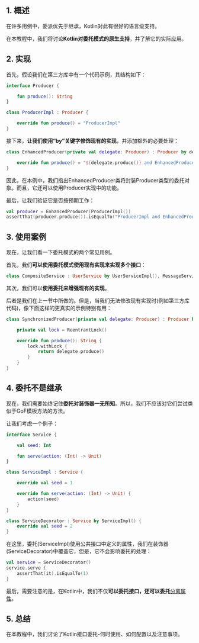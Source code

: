 ## 1. 概述

在许多用例中，委派优先于继承，Kotlin对此有很好的语言级支持。

在本教程中，我们将讨论**Kotlin对委托模式的原生支持**，并了解它的实际应用。

## 2. 实现

首先，假设我们在第三方库中有一个代码示例，其结构如下：

```kotlin
interface Producer {

    fun produce(): String
}

class ProducerImpl : Producer {

    override fun produce() = "ProducerImpl"
}
```

接下来，**让我们使用“by”关键字修饰现有的实现**，并添加额外的必要处理：

```kotlin
class EnhancedProducer(private val delegate: Producer) : Producer by delegate {

    override fun produce() = "${delegate.produce()} and EnhancedProducer"
}
```

因此，在本例中，我们指出EnhancedProducer类将封装Producer类型的委托对象。而且，它还可以使用Producer实现中的功能。

最后，让我们验证它是否按预期工作：

```kotlin
val producer = EnhancedProducer(ProducerImpl())
assertThat(producer.produce()).isEqualTo("ProducerImpl and EnhancedProducer")
```

## 3. 使用案例

现在，让我们看一下委托模式的两个常见用例。

首先，我们**可以使用委托模式使用现有实现来实现多个接口**：

```kotlin
class CompositeService : UserService by UserServiceImpl(), MessageService by MessageServiceImpl()
```

其次，我们可以**使用委托来增强现有的实现**。

后者是我们在上一节中所做的。但是，当我们无法修改现有实现时(例如第三方库代码)，像下面这样的更真实的示例特别有用：

```kotlin
class SynchronizedProducer(private val delegate: Producer) : Producer by delegate {

    private val lock = ReentrantLock()

    override fun produce(): String {
        lock.withLock {
            return delegate.produce()
        }
    }
}
```

## 4. 委托不是继承

现在，我们需要始终记住**委托对装饰器一无所知**。所以，我们不应该对它们尝试类似于GoF模板方法的方法。

让我们考虑一个例子：

```kotlin
interface Service {

    val seed: Int

    fun serve(action: (Int) -> Unit)
}

class ServiceImpl : Service {

    override val seed = 1

    override fun serve(action: (Int) -> Unit) {
        action(seed)
    }
}

class ServiceDecorator : Service by ServiceImpl() {
    override val seed = 2
}
```

在这里，委托(ServiceImpl)使用公共接口中定义的属性，我们在装饰器(ServiceDecorator)中覆盖它，但是，它不会影响委托的处理：

```kotlin
val service = ServiceDecorator()
service.serve {
    assertThat(it).isEqualTo(1)
}
```

最后，需要注意的是，在Kotlin中，我们不仅**可以委托接口，还可以委托**[分离属性](https://www.baeldung.com/kotlin-delegated-properties)。

## 5. 总结

在本教程中，我们讨论了Kotlin接口委托-何时使用、如何配置以及注意事项。